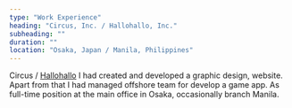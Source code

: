```yaml
---
type: "Work Experience"
heading: "Circus, Inc. / Hallohallo, Inc."
subheading: ""
duration: ""
location: "Osaka, Japan / Manila, Philippines"
---
```


Circus / <a href="https://hallohallo.com/" target="_blank">Hallohallo</a> 
I had created and developed a graphic design, website. Apart from that I had managed offshore team for  develop a game app. As full-time position at the main office in Osaka, occasionally branch Manila.
